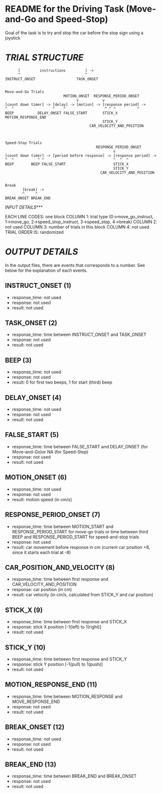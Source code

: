 # README for the Driving Task (Move-and-Go and Speed-Stop)

Goal of the task is to try and stop the car before the stop sign using a joystick

# *TRIAL STRUCTURE*

```
      [         instructions         ] ->
      ^                              ^
INSTRUCT_ONSET                   TASK_ONSET


Move-and-Go Trials
                           MOTION_ONSET  RESPONSE_PERIOD_ONSET
                                 v           v
[count down timer] -> [delay] -> [motion] -> [response period] ->
^  ^                  ^    ^                  ^ ^ ^          ^
BEEP           DELAY_ONSET FALSE_START       STICK_X        MOTION_RESPONSE_END
                                             STICK_Y
						               CAR_VELOCITY_AND_POSITION
                                       
                                       
                                       
Speed-Stop Trials
                                          RESPONSE_PERIOD_ONSET
                                                  v
[count down timer] -> [period before response] -> [response period] ->
^  ^           ^ ^                                ^  ^  ^
BEEP        BEEP FALSE_START                      STICK_X
                                                  STICK_Y
                                            CAR_VELOCITY_AND_POSITION

												 
Break
        [break] ->
        ^     ^
BREAK_ONSET BREAK_END

```
*INPUT DETAILS****

EACH LINE CODES: one block
COLUMN 1: trial type (0->move_go_instruct, 1->move_go, 2->speed_stop_instruct, 3->speed_stop, 4->break)
COLUMN 2: not used
COLUMN 3: number of trials in this block
COLUMN 4: not used
TRIAL ORDER IS: randomized


# *OUTPUT DETAILS*
In the output files, there are events that corresponds to a number.
See below for the explanation of each events.

## INSTRUCT_ONSET (1)
* response_time: not used
* response: not used
* result: not used

## TASK_ONSET (2)
* response_time: time between INSTRUCT_ONSET and TASK_ONSET
* response: not used
* result: not used

## BEEP (3)
* response_time: not used
* response: not used
* result: 0 for first two beeps, 1 for start (third) beep

## DELAY_ONSET (4)
* response_time: not used
* response: not used
* result: not used

## FALSE_START (5)
* response_time: time between FALSE_START and DELAY_ONSET (for Move-and-Go)or NA (for Speed-Stop)
* response: not used
* result: not used

## MOTION_ONSET (6)
* response_time: not used
* response: not used
* result: motion speed (in cm/s)

## RESPONSE_PERIOD_ONSET (7)
* response_time: time between MOTION_START and RESPONSE_PERIOD_START for move-go trials or time between third BEEP and RESPONSE_PERIOD_START for speed-and-stop trials
* response: not used
* result: car movement before response in cm (current car position +8, since it starts each trial at -8)

## CAR_POSITION_AND_VELOCITY (8)
* response_time: time between first response and CAR_VELOCITY_AND_POSITION
* response: car position (in cm)
* result: car velocity (in cm/s, calculated from STICK_Y and car position)

## STICK_X (9)
* response_time: time between first response and STICK_X
* response: stick X position [-1(left) to 1(right)]
* result: not used

## STICK_Y (10)
* response_time: time between first response and STICK_Y
* response: stick Y position [-1(pull) to 1(push)]
* result: not used

## MOTION_RESPONSE_END (11)
* response_time: time between MOTION_RESPONSE and MOVE_RESPONSE_END
* response: not used
* result: not used

## BREAK_ONSET (12)
* response_time: not used
* response: not used
* result: not used

## BREAK_END (13)
* response_time: time between BREAK_END and BREAK_ONSET
* response: not used
* result: not used


